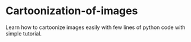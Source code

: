 # Cartoonization-of-images
Learn how to cartoonize images easily with few lines of python code with simple tutorial.
